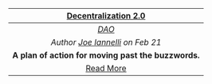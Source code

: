 | [**Decentralization 2.0**](https://medium.com/@jtiannelli63/decentralization-2-0-2e47b263e0f2/) |
|:-----------:|
[_DAO_](tag.md) |
_Author [Joe Iannelli](https://medium.com/@jtiannelli63) on Feb 21_  |
**A plan of action for moving past the buzzwords.** |
[Read More](https://medium.com/@jtiannelli63/decentralization-2-0-2e47b263e0f2) |
